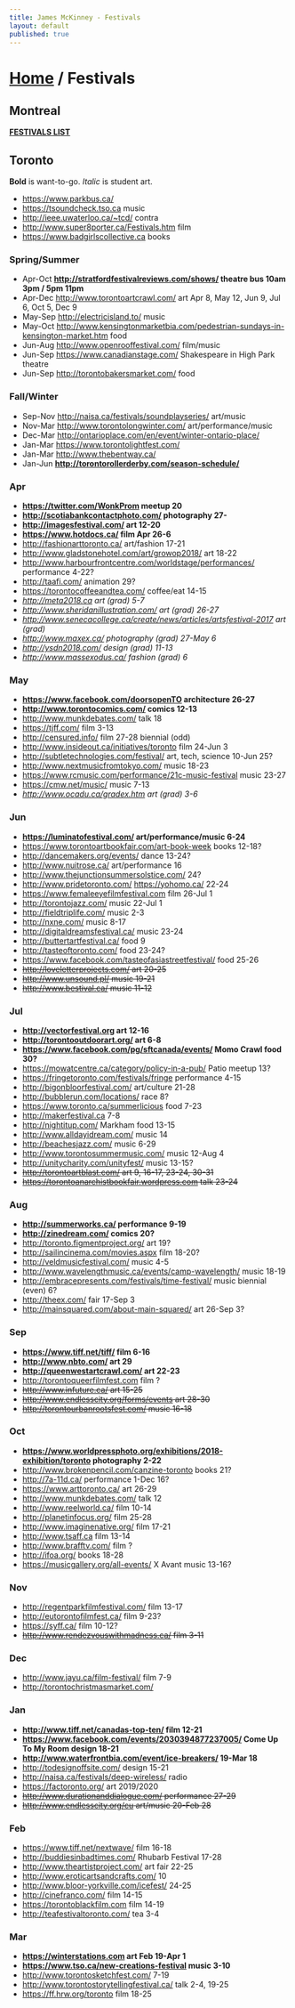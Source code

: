 ```yaml
---
title: James McKinney - Festivals
layout: default
published: true
---
```


# [Home](/) / Festivals

## Montreal

**[FESTIVALS LIST](https://jpmckinney.backpackit.com/pub/1164053-montreal)**

## Toronto

<span class="glyphicon glyphicon-info-sign" aria-hidden="true"></span> <strong>Bold</strong> is want-to-go. <em>Italic</em> is student art.

* <https://www.parkbus.ca/>
* <https://tsoundcheck.tso.ca> music
* <http://ieee.uwaterloo.ca/~tcd/> contra
* <http://www.super8porter.ca/Festivals.htm> film
* <https://www.badgirlscollective.ca> books

### Spring/Summer

* Apr-Oct **<http://stratfordfestivalreviews.com/shows/> theatre bus 10am 3pm / 5pm 11pm**
* Apr-Dec <http://www.torontoartcrawl.com/> art Apr 8, May 12, Jun 9, Jul 6, Oct 5, Dec 9
* May-Sep <http://electricisland.to/> music
* May-Oct <http://www.kensingtonmarketbia.com/pedestrian-sundays-in-kensington-market.htm> food
* Jun-Aug <http://www.openrooffestival.com/> film/music
* Jun-Sep <https://www.canadianstage.com/> Shakespeare in High Park theatre
* Jun-Sep <http://torontobakersmarket.com/> food

### Fall/Winter

* Sep-Nov <http://naisa.ca/festivals/soundplayseries/> art/music
* Nov-Mar <http://www.torontolongwinter.com/> art/performance/music
* Dec-Mar <http://ontarioplace.com/en/event/winter-ontario-place/>
* Jan-Mar <https://www.torontolightfest.com/>
* Jan-Mar <http://www.thebentway.ca/>
* Jan-Jun **<http://torontorollerderby.com/season-schedule/>**

### Apr

* **<https://twitter.com/WonkProm> meetup 20**
* **<http://scotiabankcontactphoto.com/> photography 27-**
* **<http://imagesfestival.com/> art 12-20**
* **<https://www.hotdocs.ca/> film Apr 26-6**
* <http://fashionarttoronto.ca/> art/fashion 17-21
* <http://www.gladstonehotel.com/art/growop2018/> art 18-22
* <http://www.harbourfrontcentre.com/worldstage/performances/> performance 4-22?
* <http://taafi.com/> animation 29?
* <https://torontocoffeeandtea.com/> coffee/eat 14-15
* _<http://meta2018.ca> art (grad) 5-7_
* _<http://www.sheridanillustration.com/> art (grad) 26-27_
* _<http://www.senecacollege.ca/create/news/articles/artsfestival-2017> art (grad)_
* _<http://www.maxex.ca/> photography (grad) 27-May 6_
* _<http://ysdn2018.com/> design (grad) 11-13_
* _<http://www.massexodus.ca/> fashion (grad) 6_

### May

* **<https://www.facebook.com/doorsopenTO> architecture 26-27**
* **<http://www.torontocomics.com/> comics 12-13**
* <http://www.munkdebates.com/> talk 18
* <https://tjff.com/> film 3-13
* <http://censured.info/> film 27-28 biennial (odd)
* <http://www.insideout.ca/initiatives/toronto> film 24-Jun 3
* <http://subtletechnologies.com/festival/> art, tech, science 10-Jun 25?
* <http://www.nextmusicfromtokyo.com/> music 18-23
* <https://www.rcmusic.com/performance/21c-music-festival> music 23-27
* <https://cmw.net/music/> music 7-13
* _<http://www.ocadu.ca/gradex.htm> art (grad) 3-6_

### Jun

* **<https://luminatofestival.com/> art/performance/music 6-24**
* <https://www.torontoartbookfair.com/art-book-week> books 12-18?
* <http://dancemakers.org/events/> dance 13-24?
* <http://www.nuitrose.ca/> art/performance 16
* <http://www.thejunctionsummersolstice.com/> 24?
* <http://www.pridetoronto.com/> <https://yohomo.ca/> 22-24
* <https://www.femaleeyefilmfestival.com> film 26-Jul 1
* <http://torontojazz.com/> music 22-Jul 1
* <http://fieldtriplife.com/> music 2-3
* <http://nxne.com/> music 8-17
* <http://digitaldreamsfestival.ca/> music 23-24
* <http://buttertartfestival.ca/> food 9
* <http://tasteoftoronto.com/> food 23-24?
* <https://www.facebook.com/tasteofasiastreetfestival/> food 25-26
* <s><http://loveletterprojects.com/> art 20-25</s>
* <s><http://www.unsound.pl/> music 19-21</s>
* <s><http://www.bestival.ca/> music 11-12</s>

### Jul

* **<http://vectorfestival.org> art 12-16**
* **<http://torontooutdoorart.org/> art 6-8**
* **<https://www.facebook.com/pg/sftcanada/events/> Momo Crawl food 30?**
* <https://mowatcentre.ca/category/policy-in-a-pub/> Patio meetup 13?
* <https://fringetoronto.com/festivals/fringe> performance 4-15
* <http://bigonbloorfestival.com/> art/culture 21-28
* <http://bubblerun.com/locations/> race 8?
* <https://www.toronto.ca/summerlicious> food 7-23
* <http://makerfestival.ca> 7-8
* <http://nightitup.com/> Markham food 13-15
* <http://www.alldayidream.com/> music 14
* <http://beachesjazz.com/> music 6-29
* <http://www.torontosummermusic.com/> music 12-Aug 4
* <http://unitycharity.com/unityfest/> music 13-15?
* <s><http://torontoartblast.com/> art 9, 16-17, 23-24, 30-31</s>
* <s><https://torontoanarchistbookfair.wordpress.com> talk 23-24</s>

### Aug

* **<http://summerworks.ca/> performance 9-19**
* **<http://zinedream.com/> comics 20?**
* <http://toronto.figmentproject.org/> art 19?
* <http://sailincinema.com/movies.aspx> film 18-20?
* <http://veldmusicfestival.com/> music 4-5
* <http://www.wavelengthmusic.ca/events/camp-wavelength/> music 18-19
* <http://embracepresents.com/festivals/time-festival/> music biennial (even) 6?
* <http://theex.com/> fair 17-Sep 3
* <http://mainsquared.com/about-main-squared/> art 26-Sep 3?

### Sep

* **<https://www.tiff.net/tiff/> film 6-16**
* **<http://www.nbto.com/> art 29**
* **<http://queenwestartcrawl.com/> art 22-23**
* <http://torontoqueerfilmfest.com> film ?
* <s><http://www.infuture.ca/> art 15-25</s>
* <s><http://www.endlesscity.org/forms/events> art 28-30</s>
* <s><http://torontourbanrootsfest.com/> music 16-18</s>

### Oct

* **<https://www.worldpressphoto.org/exhibitions/2018-exhibition/toronto> photography 2-22**
* <http://www.brokenpencil.com/canzine-toronto> books 21?
* <http://7a-11d.ca/> performance 1-Dec 16?
* <https://www.arttoronto.ca/> art 26-29
* <http://www.munkdebates.com/> talk 12
* <http://www.reelworld.ca/> film 10-14
* <http://planetinfocus.org/> film 25-28
* <http://www.imaginenative.org/> film 17-21
* <http://www.tsaff.ca> film 13-14
* <http://www.brafftv.com/> film ?
* <http://ifoa.org/> books 18-28
* <https://musicgallery.org/all-events/> X Avant music 13-16?

### Nov

* <http://regentparkfilmfestival.com/> film 13-17
* <http://eutorontofilmfest.ca/> film 9-23?
* <https://syff.ca/> film 10-12?
* <s><http://www.rendezvouswithmadness.ca/> film 3-11</s>

### Dec

* <http://www.jayu.ca/film-festival/> film 7-9
* <http://torontochristmasmarket.com/>

### Jan

* **<http://www.tiff.net/canadas-top-ten/> film 12-21**
* **<https://www.facebook.com/events/2030394877237005/> Come Up To My Room design 18-21**
* **<http://www.waterfrontbia.com/event/ice-breakers/> 19-Mar 18**
* <http://todesignoffsite.com/> design 15-21
* <http://naisa.ca/festivals/deep-wireless/> radio
* <https://factoronto.org/> art 2019/2020
* <s><http://www.durationanddialogue.com/> performance 27-29</s>
* <s><http://www.endlesscity.org/cu> art/music 20-Feb 28</s>

### Feb

* <https://www.tiff.net/nextwave/> film 16-18
* <http://buddiesinbadtimes.com/> Rhubarb Festival 17-28
* <http://www.theartistproject.com/> art fair 22-25
* <http://www.eroticartsandcrafts.com/> 10
* <http://www.bloor-yorkville.com/icefest/> 24-25
* <http://cinefranco.com/> film 14-15
* <https://torontoblackfilm.com> film 14-19
* <http://teafestivaltoronto.com/> tea 3-4

### Mar

* **<https://winterstations.com> art Feb 19-Apr 1**
* **<https://www.tso.ca/new-creations-festival> music 3-10**
* <http://www.torontosketchfest.com/> 7-19
* <http://www.torontostorytellingfestival.ca/> talk 2-4, 19-25
* <https://ff.hrw.org/toronto> film 18-25
